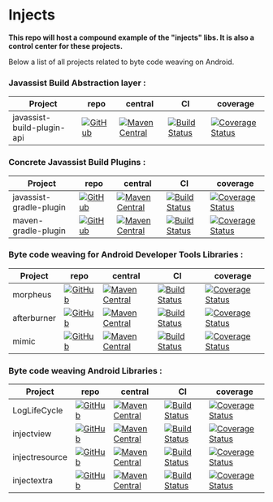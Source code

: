 Injects
=======

**This repo will host a compound example of the "injects" libs. It is also a control center for these projects.**

Below a list of all projects related to byte code weaving on Android.

### Javassist Build Abstraction layer : 

| Project  | repo                                                                                                                       | central                                                                                                                                                                                                                                  | CI                                                                                                                                  | coverage                                                                                                                                           |
|----------|----------------------------------------------------------------------------------------------------------------------------|------------------------------------------------------------------------------------------------------------------------------------------------------------------------------------------------------------------------------------------|-------------------------------------------------------------------------------------------------------------------------------------|----------------------------------------------------------------------------------------------------------------------------------------------------|
| javassist-build-plugin-api | [![GitHub](http://www.rarst.net/slides/caching/pictures/github-64-black.png)](https://github.com/stephanenicolas/javassist) | [![Maven Central](https://maven-badges.herokuapp.com/maven-central/com.github.stephanenicolas.javassist/javassist-build-plugin-api/badge.svg)](https://maven-badges.herokuapp.com/maven-central/com.github.stephanenicolas.javassist/javassist-build-plugin-api) | [![Build Status](https://travis-ci.org/stephanenicolas/javassist.svg?branch=master)](https://travis-ci.org/stephanenicolas/javassist) | [![Coverage Status](https://img.shields.io/coveralls/stephanenicolas/javassist.svg)](https://coveralls.io/r/stephanenicolas/javassist?branch=master) |

### Concrete Javassist Build Plugins : 

| Project  | repo                                                                                                                       | central                                                                                                                                                                                                                                  | CI                                                                                                                                  | coverage                                                                                                                                           |
|----------|----------------------------------------------------------------------------------------------------------------------------|------------------------------------------------------------------------------------------------------------------------------------------------------------------------------------------------------------------------------------------|-------------------------------------------------------------------------------------------------------------------------------------|----------------------------------------------------------------------------------------------------------------------------------------------------|
| javassist-gradle-plugin | [![GitHub](http://www.rarst.net/slides/caching/pictures/github-64-black.png)](https://github.com/darylteo/javassist-gradle-plugin) | [![Maven Central](https://maven-badges.herokuapp.com/maven-central/com.darylteo.gradle/javassist-plugin/badge.svg)](https://maven-badges.herokuapp.com/maven-central/com.darylteo.gradle/javassist-plugin/) | [![Build Status](https://travis-ci.org/darylteo/javassist-gradle-plugin.svg?branch=master)](https://travis-ci.org/darylteo/javassist-gradle-plugin) | [![Coverage Status](https://img.shields.io/coveralls/darylteo/javassist-gradle-plugin.svg)](https://coveralls.io/r/darylteo/javassist-gradle-plugin) |
| maven-gradle-plugin | [![GitHub](http://www.rarst.net/slides/caching/pictures/github-64-black.png)](https://github.com/icon-Systemhaus-GmbH/javassist-maven-plugin) | [![Maven Central](https://maven-badges.herokuapp.com/maven-central/de.icongmbh.oss.maven.plugins/javassist-maven-plugin/badge.svg)](https://maven-badges.herokuapp.com/maven-central/de.icongmbh.oss.maven.plugins/javassist-maven-plugin) | [![Build Status](https://travis-ci.org/icon-Systemhaus-GmbH/javassist-maven-plugin.svg?branch=master)](https://travis-ci.org/icon-Systemhaus-GmbH/javassist-maven-plugin) | [![Coverage Status](https://img.shields.io/coveralls/icon-Systemhaus-GmbH/javassist-maven-plugin.svg)](https://coveralls.io/r/icon-Systemhaus-GmbH/javassist-maven-plugin?branch=master) |

### Byte code weaving for Android Developer Tools Libraries : 

| Project  | repo                                                                                                                       | central                                                                                                                                                                                                                                  | CI                                                                                                                                  | coverage                                                                                                                                           |
|----------|----------------------------------------------------------------------------------------------------------------------------|------------------------------------------------------------------------------------------------------------------------------------------------------------------------------------------------------------------------------------------|-------------------------------------------------------------------------------------------------------------------------------------|----------------------------------------------------------------------------------------------------------------------------------------------------|
| morpheus | [![GitHub](http://www.rarst.net/slides/caching/pictures/github-64-black.png)](https://github.com/stephanenicolas/morpheus) | [![Maven Central](https://maven-badges.herokuapp.com/maven-central/com.github.stephanenicolas.morpheus/morpheus-plugin/badge.svg)](https://maven-badges.herokuapp.com/maven-central/com.github.stephanenicolas.morpheus/morpheus-plugin) | [![Build Status](https://travis-ci.org/stephanenicolas/morpheus.svg?branch=master)](https://travis-ci.org/stephanenicolas/morpheus) | [![Coverage Status](https://img.shields.io/coveralls/stephanenicolas/morpheus.svg)](https://coveralls.io/r/stephanenicolas/morpheus?branch=master) |
| afterburner | [![GitHub](http://www.rarst.net/slides/caching/pictures/github-64-black.png)](https://github.com/stephanenicolas/afterburner) | [![Maven Central](https://maven-badges.herokuapp.com/maven-central/com.github.stephanenicolas.afterburner/afterburner-library/badge.svg)](https://maven-badges.herokuapp.com/maven-central/com.github.stephanenicolas.afterburner/afterburner-library) | [![Build Status](https://travis-ci.org/stephanenicolas/afterburner.svg?branch=master)](https://travis-ci.org/stephanenicolas/afterburner) | [![Coverage Status](https://img.shields.io/coveralls/stephanenicolas/afterburner.svg)](https://coveralls.io/r/stephanenicolas/afterburner?branch=master) |
| mimic | [![GitHub](http://www.rarst.net/slides/caching/pictures/github-64-black.png)](https://github.com/stephanenicolas/mimic) | [![Maven Central](https://maven-badges.herokuapp.com/maven-central/com.github.stephanenicolas.mimic/mimic-library/badge.svg)](https://maven-badges.herokuapp.com/maven-central/com.github.stephanenicolas.mimic/mimic-library) | [![Build Status](https://travis-ci.org/stephanenicolas/mimic.svg?branch=master)](https://travis-ci.org/stephanenicolas/mimic) | [![Coverage Status](https://img.shields.io/coveralls/stephanenicolas/mimic.svg)](https://coveralls.io/r/stephanenicolas/mimic?branch=master) |

### Byte code weaving Android Libraries : 

| Project  | repo                                                                                                                       | central                                                                                                                                                                                                                                  | CI                                                                                                                                  | coverage                                                                                                                                           |
|----------|----------------------------------------------------------------------------------------------------------------------------|------------------------------------------------------------------------------------------------------------------------------------------------------------------------------------------------------------------------------------------|-------------------------------------------------------------------------------------------------------------------------------------|----------------------------------------------------------------------------------------------------------------------------------------------------|
| LogLifeCycle | [![GitHub](http://www.rarst.net/slides/caching/pictures/github-64-black.png)](https://github.com/stephanenicolas/loglifecycle) | [![Maven Central](https://maven-badges.herokuapp.com/maven-central/com.github.stephanenicolas.loglifecycle/loglifecycle-plugin/badge.svg)](https://maven-badges.herokuapp.com/maven-central/com.github.stephanenicolas.loglifecycle/loglifecycle-plugin) | [![Build Status](https://travis-ci.org/stephanenicolas/loglifecycle.svg?branch=master)](https://travis-ci.org/stephanenicolas/loglifecycle) | [![Coverage Status](https://img.shields.io/coveralls/stephanenicolas/loglifecycle.svg)](https://coveralls.io/r/stephanenicolas/loglifecycle?branch=master) |
| injectview | [![GitHub](http://www.rarst.net/slides/caching/pictures/github-64-black.png)](https://github.com/stephanenicolas/injectview) | [![Maven Central](https://maven-badges.herokuapp.com/maven-central/com.github.stephanenicolas.injectview/injectview-plugin/badge.svg)](https://maven-badges.herokuapp.com/maven-central/com.github.stephanenicolas.injectview/injectview-plugin) | [![Build Status](https://travis-ci.org/stephanenicolas/injectview.svg?branch=master)](https://travis-ci.org/stephanenicolas/injectview) | [![Coverage Status](https://img.shields.io/coveralls/stephanenicolas/injectview.svg)](https://coveralls.io/r/stephanenicolas/injectview?branch=master) |
| injectresource | [![GitHub](http://www.rarst.net/slides/caching/pictures/github-64-black.png)](https://github.com/stephanenicolas/injectresource) | [![Maven Central](https://maven-badges.herokuapp.com/maven-central/com.github.stephanenicolas.injectresource/injectresource-plugin/badge.svg)](https://maven-badges.herokuapp.com/maven-central/com.github.stephanenicolas.injectresource/injectresource-plugin) | [![Build Status](https://travis-ci.org/stephanenicolas/injectresource.svg?branch=master)](https://travis-ci.org/stephanenicolas/injectresource) | [![Coverage Status](https://img.shields.io/coveralls/stephanenicolas/injectresource.svg)](https://coveralls.io/r/stephanenicolas/injectresource?branch=master) |
| injectextra | [![GitHub](http://www.rarst.net/slides/caching/pictures/github-64-black.png)](https://github.com/stephanenicolas/injectextra) | [![Maven Central](https://maven-badges.herokuapp.com/maven-central/com.github.stephanenicolas.injectextra/injectextra-plugin/badge.svg)](https://maven-badges.herokuapp.com/maven-central/com.github.stephanenicolas.injectextra/injectextra-plugin) | [![Build Status](https://travis-ci.org/stephanenicolas/injectextra.svg?branch=master)](https://travis-ci.org/stephanenicolas/injectextra) | [![Coverage Status](https://img.shields.io/coveralls/stephanenicolas/injectextra.svg)](https://coveralls.io/r/stephanenicolas/injectextra?branch=master) |
